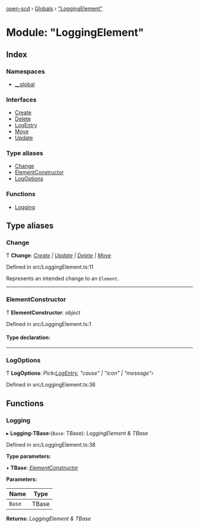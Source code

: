 [open-scd](../README.md) › [Globals](../globals.md) › ["LoggingElement"](_loggingelement_.md)

# Module: "LoggingElement"

## Index

### Namespaces

* [__global](_loggingelement_.__global.md)

### Interfaces

* [Create](../interfaces/_loggingelement_.create.md)
* [Delete](../interfaces/_loggingelement_.delete.md)
* [LogEntry](../interfaces/_loggingelement_.logentry.md)
* [Move](../interfaces/_loggingelement_.move.md)
* [Update](../interfaces/_loggingelement_.update.md)

### Type aliases

* [Change](_loggingelement_.md#change)
* [ElementConstructor](_loggingelement_.md#elementconstructor)
* [LogOptions](_loggingelement_.md#logoptions)

### Functions

* [Logging](_loggingelement_.md#logging)

## Type aliases

###  Change

Ƭ **Change**: *[Create](../interfaces/_loggingelement_.create.md) | [Update](../interfaces/_loggingelement_.update.md) | [Delete](../interfaces/_loggingelement_.delete.md) | [Move](../interfaces/_loggingelement_.move.md)*

Defined in src/LoggingElement.ts:11

Represents an intended change to an `Element`.

___

###  ElementConstructor

Ƭ **ElementConstructor**: *object*

Defined in src/LoggingElement.ts:1

#### Type declaration:

___

###  LogOptions

Ƭ **LogOptions**: *Pick‹[LogEntry](../interfaces/_loggingelement_.logentry.md), "cause" | "icon" | "message"›*

Defined in src/LoggingElement.ts:36

## Functions

###  Logging

▸ **Logging**‹**TBase**›(`Base`: TBase): *LoggingElement & TBase*

Defined in src/LoggingElement.ts:38

**Type parameters:**

▪ **TBase**: *[ElementConstructor](_loggingelement_.md#elementconstructor)*

**Parameters:**

Name | Type |
------ | ------ |
`Base` | TBase |

**Returns:** *LoggingElement & TBase*
